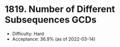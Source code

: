 # 1819. Number of Different Subsequences GCDs
- Difficulty: Hard
- Acceptance: 36.9% (as of 2022-03-14)
